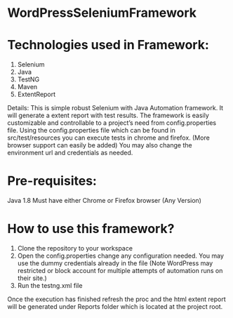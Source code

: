 # WordPressSeleniumFramework

# Technologies used in Framework:
1.	Selenium
2.	Java
3.	TestNG
4.	Maven
5.	ExtentReport


Details: This is simple robust Selenium with Java Automation framework. It will generate a extent report with test results. The framework is easily customizable and controllable to a project’s need from config.properties file.
Using the config.properties file which can be found in src/test/resources you can execute tests in chrome and firefox. (More browser support can easily be added) You may also change the environment url and credentials as needed.

# Pre-requisites: 
Java 1.8
Must have either Chrome or Firefox browser (Any Version)


# How to use this framework?

1.	Clone the repository to your workspace
2.	Open the config.properties change any configuration needed. You may use the dummy credentials already in the file (Note WordPress may restricted or block account for multiple attempts of automation runs on their site.) 
3.	Run the testng.xml file


Once the execution has finished refresh the proc and the html extent report will be generated under Reports folder which is located at the project root.
